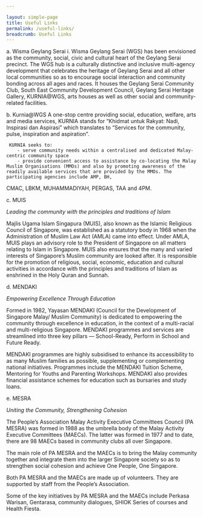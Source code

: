 ```yaml
---

layout: simple-page
title: Useful Links
permalink: /useful-links/
breadcrumb: Useful Links
---
```


a. Wisma Geylang Serai
     i. Wisma Geylang Serai (WGS) has been envisioned as the community, social, civic and cultural heart of the Geylang Serai
        precinct. The WGS hub is a culturally distinctive and inclusive multi-agency development that celebrates the heritage of
        Geylang Serai and all other local communities so as to encourage social interaction and community bonding across all
        ages and races. It houses the Geylang Serai Community Club, South East Community Development Council, Geylang
        Serai Heritage Gallery, KURNIA@WGS, arts houses as well as other social and community-related facilities.
        
b. Kurnia@WGS
     A one-stop centre providing social, education, welfare, arts and media services, KURNIA stands for “Khidmat untuk Rakyat: Nadi, Inspirasi dan Aspirasi” which translates to “Services for the community, pulse, inspiration and aspiration”.
     
     KURNIA seeks to:
        - serve community needs within a centralised and dedicated Malay-centric community space
        - provide convenient access to assistance by co-locating the Malay Muslim Organisations (MMOs) and also by promoting awareness of the readily available services that are provided by the MMOs. The participating agencies include AMP, BH,
CMAC, LBKM, MUHAMMADIYAH, PERGAS, TAA and 4PM.

c. MUIS

*Leading the community with the principles and traditions of Islam*

Majlis Ugama Islam Singapura (MUIS), also known as the Islamic Religious Council of Singapore, was established as a
statutory body in 1968 when the Administration of Muslim Law Act (AMLA) came into effect. Under AMLA, MUIS plays an
advisory role to the President of Singapore on all matters relating to Islam in Singapore.
MUIS also ensures that the many and varied interests of Singapore’s Muslim community are looked after. It is
responsible for the promotion of religious, social, economic, education and cultural activities in accordance with the
principles and traditions of Islam as enshrined in the Holy Quran and Sunnah.

d. MENDAKI

*Empowering Excellence Through Education*

Formed in 1982, Yayasan MENDAKI (Council for the Development of Singapore Malay/ Muslim Community) is dedicated
to empowering the community through excellence in education, in the context of a multi-racial and multi-religious
Singapore. MENDAKI programmes and services are streamlined into three key pillars — School-Ready, Perform in
School and Future Ready.

MENDAKI programmes are highly subsidised to enhance its accessibility to as many Muslim families as possible,
supplementing or complementing national initiatives. Programmes include the MENDAKI Tuition Scheme, Mentoring for
Youths and Parenting Workshops. MENDAKI also provides financial assistance schemes for education such as bursaries
and study loans.

e. MESRA

*Uniting the Community, Strengthening Cohesion*

The People’s Association Malay Activity Executive Committees Council (PA MESRA) was formed in 1988 as the
umbrella body of the Malay Activity Executive Committees (MAECs). The latter was formed in 1977 and to date, there
are 98 MAECs based in community clubs all over Singapore.

The main role of PA MESRA and the MAECs is to bring the Malay community together and integrate them into the larger
Singapore society so as to strengthen social cohesion and achieve One People, One Singapore.

Both PA MESRA and the MAECs are made up of volunteers. They are supported by staff from the People’s Association.

Some of the key initiatives by PA MESRA and the MAECs include Perkasa Warisan, Gentarasa, community dialogues,
SHIOK Series of courses and Health Fiesta.
